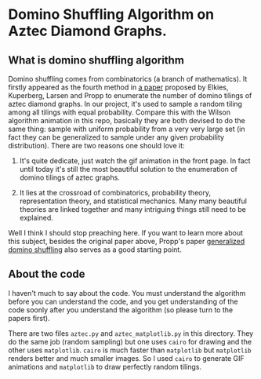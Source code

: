 # Domino Shuffling Algorithm on Aztec Diamond Graphs.

## What is domino shuffling algorithm

Domino shuffling comes from combinatorics (a branch of mathematics). It firstly appeared as the fourth method in [a paper](https://arxiv.org/abs/math/9201305) proposed by Elkies, Kuperberg, Larsen and Propp to enumerate the number of domino tilings of aztec diamond graphs. In our project, it's used to sample a random tiling among all tilings with equal probability. Compare this with the Wilson algorithm animation in this repo, basically they are both devised to do the same thing: sample with uniform probability from a very very large set (in fact they can be generalized to sample under any given probability distribution). There are two reasons one should love it:

1. It's quite dedicate, just watch the gif animation in the front page. In fact until today it's still the most beautiful solution to the enumeration of domino tilings of aztec graphs.

2. It lies at the crossroad of combinatorics, probability theory, representation theory, and statistical mechanics. Many many beautiful theories are linked together and many intriguing things still need to be explained.

Well I think I should stop preaching here. If you want to learn more about this subject, besides the original paper above, Propp's paper [generalized domino shuffling](https://arxiv.org/abs/math/0111034) also serves as a good starting point.


## About the code

I haven't much to say about the code. You must understand the algorithm before you can understand the code, and you get understanding of the code soonly after you understand the algorithm (so please turn to the papers first).


There are two files `aztec.py` and `aztec_matplotlib.py` in this directory. They do the same job (random sampling) but one uses `cairo` for drawing and the other uses `matplotlib`. `cairo` is much faster than `matplotlib` but `matplotlib` renders better and much smaller images. So I used `cairo` to generate GIF animations and `matplotlib` to draw perfectly random tilings.
